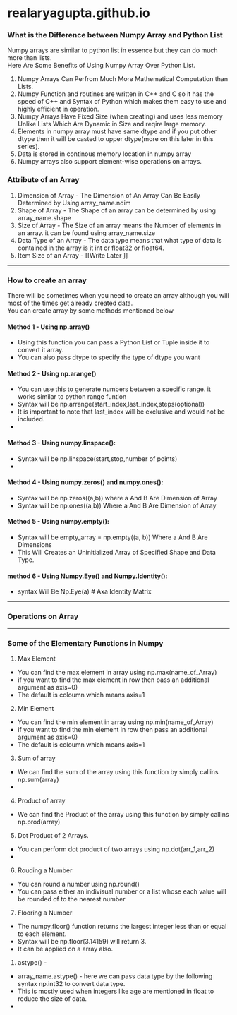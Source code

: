 # realaryagupta.github.io


### What is the Difference between Numpy Array and Python List
Numpy arrays are similar to python list in essence but they can do much more than lists.\
Here Are Some Benefits of Using Numpy Array Over Python List.
1. Numpy Arrays Can Perfrom Much More Mathematical Computation than Lists.
2. Numpy Function and routines are written in C++ and C so it has the speed of C++ and Syntax of Python which makes them easy to use and highly efficient in operation.
3. Numpy Arrays Have Fixed Size (when creating) and uses less memory Unlike Lists Which Are Dynamic in Size and reqire large memory.
4. Elements in numpy array must have same dtype and if you put other dtype then it will be casted to upper dtype(more on this later in this series).
5. Data is stored in continous memory location in numpy array
6. Numpy arrays also support element-wise operations on arrays.

### Attribute of an Array
1. Dimension of Array - The Dimension of An Array Can Be Easily Determined by Using array_name.ndim
2. Shape of Array - The Shape of an array can be determined by using array_name.shape
3. Size of Array - The Size of an array means the Number of elements in an array. it can be found using array_name.size
4. Data Type of an Array - The data type means that what type of data is contained in the array is it int or float32 or float64.
5. Item Size of an Array - [[Write Later ]]

___________________________


### How to create an array 
There will be sometimes when you need to create an array although you will most of the times get already created data.\
You can create array by some methods mentioned below

#### Method 1 - Using np.array()
- Using this function you can pass a Python List or Tuple inside it to convert it array.
- You can also pass dtype to specify the type of dtype you want

#### Method 2 - Using np.arange()
- You can use this to generate numbers between a specific range. it works similar to python range funtion
- Syntax will be np.arrange(start_index,last_index,steps(optional))
- It is important to note that last_index will be exclusive and would not be included.
- 

#### Method 3 - Using numpy.linspace():
- Syntax will be np.linspace(start,stop,number of points)
- 

#### Method 4 - Using numpy.zeros() and numpy.ones():
- Syntax will be np.zeros((a,b)) where a And B Are Dimension of Array
-  Syntax will be np.ones((a,b)) Where a And B Are Dimension of Array

#### Method 5 - Using numpy.empty():
- Syntax will be empty_array = np.empty((a, b)) Where a And B Are Dimensions
- This Will Creates an Uninitialized Array of Specified Shape and Data Type.

#### method 6 - Using Numpy.Eye() and Numpy.Identity():
- syntax Will Be Np.Eye(a)  # Axa Identity Matrix

_________________________________

### Operations on Array




__________________________________
### Some of the Elementary Functions in Numpy

1. Max Element
- You can find the max element in array using np.max(name_of_Array)
- if you want to find the max element in row then pass an additional argument as axis=0)
- The default is coloumn which means axis=1

2. Min Element
- You can find the min element in array using np.min(name_of_Array)
- if you want to find the min element in row then pass an additional argument as axis=0)
- The default is coloumn which means axis=1

3. Sum of array
-  We can find the sum of the array using this function by simply callins np.sum(array)
-  

4. Product of array
- We can find the Product of the array using this function by simply callins np.prod(array)

5. Dot Product of 2 Arrays.
- You can perform dot product of two arrays using np.dot(arr_1,arr_2)
- 

6. Rouding a Number
- You can round a number using np.round()
- You can pass either an indivisual number or a list whose each value will be rounded of to the nearest number

7. Flooring a Number
- The numpy.floor() function returns the largest integer less than or equal to each element.
- Syntax will be np.floor(3.14159) will return 3.
- It can be applied on a array also.








1. astype() -
- array_name.astype() - here we can pass data type by the following syntax np.int32 to convert data type.
- This is mostly used when integers like age are mentioned in float to reduce the size of data.
-  
